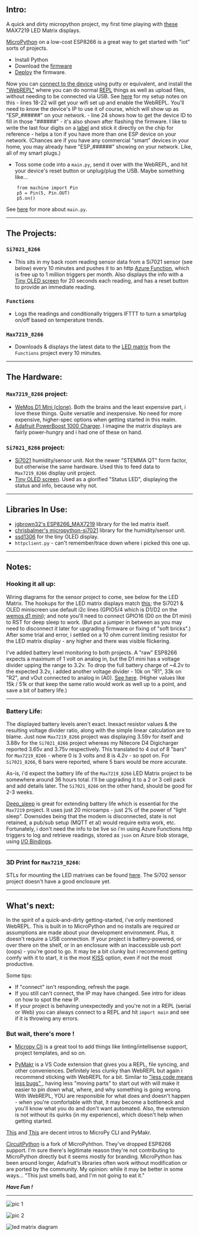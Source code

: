 
## Intro:

A quick and dirty micropython project, my first time playing with [these](https://www.amazon.com/gp/product/B088LQMVRQ) MAX7219 LED Matrix displays.

[MicroPython](http://docs.micropython.org/en/latest/esp8266/tutorial/intro.html#intro) on a low-cost ESP8266 is a great way to get started with "iot" sorts of projects. 

* Install Python
* Download the [firmware](https://micropython.org/download/esp8266)
* [Deploy](http://docs.micropython.org/en/latest/esp8266/tutorial/intro.html#deploying-the-firmware) the firmware.

Now you can [connect to the device](http://docs.micropython.org/en/latest/esp8266/tutorial/repl.html#repl-over-the-serial-port) using putty or equivalent, and install the ["WebREPL"](http://docs.micropython.org/en/latest/esp8266/quickref.html#webrepl-web-browser-interactive-prompt) where you can do normal [REPL](https://en.wikipedia.org/wiki/Read%E2%80%93eval%E2%80%93print_loop) things as well as upload files, without needing to be connected via USB.  See [here](https://gist.github.com/McNerdius/bd4138df5563b569ea4854a7bf8c5b4d#file-gistfile1-txt-L24) for my setup notes on this - lines 18-22 will get your wifi set up and enable the WebREPL.  You'll need to know the device's IP to use it of course, which will show up as "ESP_######" on your network. - line 24 shows how to get the device ID to fill in those "######" - it's also shown after flashing the firmware.  I like to write the last four digits on a [label](https://www.amazon.com/Avery-Removable-Labels-Rectangular-Inches/dp/B004INKGYA) and stick it directly on the chip for reference - helps a ton if you have more than one ESP device on your network.  (Chances are if you have any commercial "smart" devices in your home, you may already have "ESP_######" showing on your network.  Like, all of my smart plugs.)

* Toss some code into a `main.py`, send it over with the WebREPL, and hit your device's reset button or unplug/plug the USB.  Maybe something like...

```
    from machine import Pin
    p5 = Pin(5, Pin.OUT)
    p5.on()
```

  See [here](http://docs.micropython.org/en/latest/esp8266/general.html#boot-process) for more about `main.py`.

---

## The Projects:

### `Si7021_8266` 

* This sits in my back room reading sensor data from a Si7021 sensor (see below) every 10 minutes and pushes it to an http [Azure Function](https://azure.microsoft.com/en-us/services/functions/), which is free up to 1 million triggers per month.  Also displays the info with a [Tiny OLED screen](https://www.amazon.com/gp/product/B07D9H83R4/) for 20 seconds each reading, and has a reset button to provide an immediate reading.


### `Functions` 

* Logs the readings and conditionally triggers IFTTT to turn a smartplug on/off based on temperature trends.

### `Max7219_8266`

* Downloads & displays the latest data to the [LED matrix](https://www.amazon.com/gp/product/B088LQMVRQ) from the `Functions` project every 10 minutes.  

---

## The Hardware:

### `Max7219_8266` project:

* [WeMos D1 Mini (clone)](https://www.amazon.com/gp/product/B08FQYZX37).  Both the brains and the least expensive part, i love these things.  Quite versatile and inexpensive.  No need for more expensive, higher-spec options when getting started in this realm.
* [Adafruit PowerBoost 1000 Charger](https://www.adafruit.com/product/2465).  I imagine the matrix displays are fairly power-hungry and i had one of these on hand.
  
### `Si7021_8266` project:

* [Si7021](https://www.adafruit.com/product/3251) humidity/sensor unit.  Not the newer "STEMMA QT" form factor, but otherwise the same hardware.  Used this to feed data to `Max7219_8266` display unit project.
* [Tiny OLED screen](https://www.amazon.com/gp/product/B07D9H83R4/).  Used as a glorified "Status LED", displaying the status and info, because why not.

---

## Libraries In Use:

* [jgbrown32's ESP8266_MAX7219](https://github.com/jgbrown32/ESP8266_MAX7219) library for the led matrix itself.
* [chrisbalmer's micropython-si7021](https://github.com/chrisbalmer/micropython-si7021) library for the humidity/sensor unit.
* [ssd1306](https://github.com/micropython/micropython/blob/master/drivers/display/ssd1306.py) for the tiny OLED display.
* `httpclient.py` - can't remember/trace down where i picked this one up.

---

## Notes:

### Hooking it all up:

Wiring diagrams for the sensor project to come, see below for the LED Matrix. The hookups for the LED matrix displays match [this](https://github.com/joewez/WifiMarquee); the Si7021 & OLED miniscreen use default i2c lines (GPIO5/4 which is D1/D2 on the [wemos d1 mini](https://www.wemos.cc/en/latest/d1/d1_mini.html)); and note you'll need to connect GPIO16 (D0 on the D1 mini) to RST for deep sleep to work.  (But put a jumper in between as you may need to disconnect it later for upgrading firmware or fixing of "soft bricks".)  After some trial and error, i settled on a 10 ohm current limiting resistor for the LED matrix display - any higher and there was visible flickering.

I've added battery level monitoring to both projects. A "raw" ESP8266 expects a maximum of 1 volt on analog in, but the D1 mini has a voltage divider upping the range to 3.2v.  To drop the full battery charge of ~4.2v to the expected 3.2v, i added another voltage divider - 10k on "R1", 33k on "R2", and vOut connected to analog in (A0).  [See here](https://ohmslawcalculator.com/voltage-divider-calculator).  (Higher values like 15k / 51k or that keep the same ratio would work as well up to a point, and save a bit of battery life.)

---

### Battery Life:

The displayed battery levels aren't exact.  Inexact resistor values & the resulting voltage divider ratio, along with the simple linear calculation are to blame.  Just now `Max7219_8266` project was displaying 3.59v for itself and 3.88v for the `Si7021_8266` project whereas my Nitecore D4 Digicharger reported 3.65v and 3.75v respectively.  This translated to 4 out of 8 "bars" for `Max7219_8266` - where 0 is 3 volts and 8 is 4.2v - so spot on.  For `Si7021_8266`, 6 bars were reported, where 5 bars would be more accurate.

As-is, i'd expect the battery life of the `Max7219_8266` LED Matrix project to be somewhere around 36 hours total.  I'll be upgrading it to a 2 or 3 cell pack and add details later.  The `Si7021_8266` on the other hand, should be good for 2-3 weeks.
  
[Deep_sleep](http://docs.micropython.org/en/latest/esp8266/tutorial/powerctrl.html?highlight=deep%20sleep#deep-sleep-mode) is great for extending battery life which is essential for the `Max7219` project.  It uses just 20 microamps - just 2% of the power of "light sleep".  Downsides being that the modem is disconnected, state is not retained, a pub/sub setup (MQTT et al) would require extra work, etc.  Fortunately, i don't need the info to be live so i'm using Azure Functions http triggers to log and retrieve readings, stored as `json` on Azure blob storage, using [I/O Bindings](https://docs.microsoft.com/en-us/azure/azure-functions/functions-bindings-storage-blob-input?tabs=csharp#example).
 
 ---

### 3D Print for `Max7219_8266`:
  
STLs for mounting the LED matrixes can be found [here](https://github.com/McNerdius/3DP/tree/master/LED%20Matrix%2016x32/STL).  The Si702 sensor project doesn't have a good enclosure yet.

---

## What's next:

In the spirit of a quick-and-dirty getting-started, i've only mentioned WebREPL.  This is built in to MicroPython and no installs are required or assumptions are made about your development environment.  Plus, it doesn't require a USB connection.  If your project is battery-powered, or over there on the shelf, or in an enclosure with an inaccessible usb port (oops) - you're good to go.  It may be a bit clunky but i recommend getting comfy with it to start, it is the most [KISS](https://en.wikipedia.org/wiki/KISS_principle) option, even if not the most productive.  

Some tips:
  * If "connect" isn't responding, refresh the page.
  * If you still can't connect, the IP may have changed.  See intro for ideas on how to spot the new IP.
  * If your project is behaving unexpectedly and you're not in a REPL (serial or Web) you can always connect to a REPL and hit `import main` and see if it is throwing any errors.


### But wait, there's more !  

* [Micropy Cli](https://micropy-cli.readthedocs.io/en/latest/) is a great tool to add things like linting/intellisense support, project templates, and so on.

* [PyMakr](https://marketplace.visualstudio.com/items?itemName=pycom.Pymakr) is a VS Code extension that gives you a REPL, file syncing, and other conveniences.  Definitely less clunky than WebREPL but again i recommend sticking with WebREPL for a bit.  Similar to ["less code means less bugs" ](https://blog.codinghorror.com/code-smaller), having less "moving parts" to start out with will make it easier to pin down what, where, and why something is going wrong.  With WebREPL, YOU are responsible for what does and doesn't happen - when you're comfortable with that, it may become a bottleneck and you'll know what you do and don't want automated.  Also, the extension is not without its quirks (in my experience), which doesn't help when getting started.

[This](https://lemariva.com/blog/2019/08/micropython-vsc-ide-intellisense) and [This](https://lemariva.com/blog/2018/12/micropython-visual-studio-code-as-ide) are decent intros to MicroPy CLI and PyMakr.

[CircuitPython](https://learn.adafruit.com/welcome-to-circuitpython) is a fork of MicroPyhthon.  They've dropped ESP8266 support.  I'm sure there's legitimate reason they're not contributing to MicroPython directly but it seems mostly for branding.  MicroPython has been around longer, Adafruit's libraries often work without modification or are ported by the community.  My opinion: while it may be better in some ways... "This just smells bad, and I'm not going to eat it."

***Have Fun !***

---

![pic 1](1.jpg)

![pic 2](2.jpg)

![led matrix diagram](Max7219_8266/sketch_max7219.png)